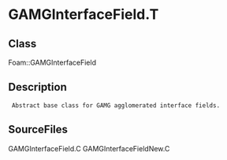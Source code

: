 # GAMGInterfaceField.T 
## Class
Foam::GAMGInterfaceField

## Description
     Abstract base class for GAMG agglomerated interface fields.

## SourceFiles
GAMGInterfaceField.C
GAMGInterfaceFieldNew.C


